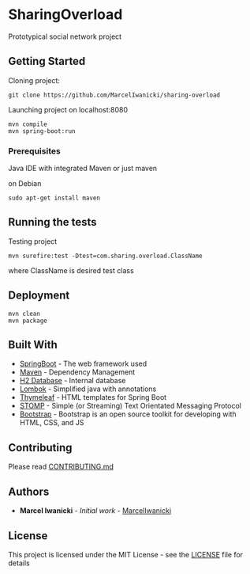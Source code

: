 # SharingOverload

Prototypical social network project

## Getting Started

Cloning project:
```
git clone https://github.com/MarcelIwanicki/sharing-overload
```
Launching project on localhost:8080
```
mvn compile
mvn spring-boot:run
```

### Prerequisites

Java IDE with integrated Maven or just maven

on Debian

```
sudo apt-get install maven
```

## Running the tests

Testing project
```
mvn surefire:test -Dtest=com.sharing.overload.ClassName
```
where ClassName is desired test class

## Deployment

```
mvn clean
mvn package
```

## Built With

* [SpringBoot](https://spring.io/projects/spring-boot) - The web framework used
* [Maven](https://maven.apache.org/) - Dependency Management
* [H2 Database](https://www.h2database.com/html/main.html) - Internal database
* [Lombok](https://projectlombok.org/) - Simplified java with annotations
* [Thymeleaf](https://www.thymeleaf.org/) - HTML templates for Spring Boot
* [STOMP](https://stomp-js.github.io/stomp-websocket/codo/extra/docs-src/Usage.md.html) - Simple (or Streaming) Text Orientated Messaging Protocol 
* [Bootstrap](https://getbootstrap.com/) - Bootstrap is an open source toolkit for developing with HTML, CSS, and JS

## Contributing

Please read [CONTRIBUTING.md](CONTRIBUTING.md)

## Authors

* **Marcel Iwanicki** - *Initial work* - [MarcelIwanicki](https://github.com/MarcelIwanicki)

## License

This project is licensed under the MIT License - see the [LICENSE](LICENSE) file for details